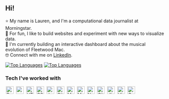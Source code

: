 ## Hi!
⭐ My name is Lauren, and I'm a computational data journalist at Morningstar. <br>
🎨 For fun, I like to build websites and experiment with new ways to visualize data. <br>
🔭 I'm currently building an interactive dashboard about the musical evolution of Fleetwood Mac. <br>
🤓 Connect with me on <a href="https://www.linkedin.com/in/lauren-solberg/">LinkedIn</a>. <br>

[![Top Languages](https://github-readme-stats-git-masterrstaa-rickstaa.vercel.app/api/top-langs/?username=lauren0solberg&theme=transparent&text_color=ffffff&title_color=ffffff&langs_count=8&size_weight=0.3&count_weight=0.7&layout=compact#gh-dark-mode-only)](https://github.com/anuraghazra/github-readme-stats#gh-dark-mode-only)
[![Top Languages](https://github-readme-stats-git-masterrstaa-rickstaa.vercel.app/api/top-langs/?username=lauren-solberg&theme=transparent&text_color=000000&title_color=000000&langs_count=8&size_weight=0.3&count_weight=0.7&layout=compact#gh-light-mode-only)](https://github.com/anuraghazra/github-readme-stats#gh-light-mode-only)


### Tech I've worked with
<a href="https://www.python.org/" title="Python"><img src="https://github.com/get-icon/geticon/raw/master/icons/python.svg" alt="Python" width="24px" height="24px"  style="padding-right: 2px; padding-left: 2px;"></a>
<a href="https://pandas.pydata.org/" title="pandas"><img src="https://github.com/get-icon/geticon/raw/master/icons/pandas-icon.svg" alt="pandas" width="24px" height="24px"  style="padding-right: 2px; padding-left: 2px;"></a>
<a href="https://www.w3.org/TR/html5/" title="HTML5"><img src="https://github.com/get-icon/geticon/raw/master/icons/html-5.svg" alt="HTML5" width="24px" height="24px"  style="padding-right: 2px; padding-left: 2px;"></a>
<a href="https://www.w3.org/TR/CSS/" title="CSS3"><img src="https://github.com/get-icon/geticon/raw/master/icons/css-3.svg" alt="CSS3" width="24px" height="24px"  style="padding-right: 2px; padding-left: 2px;"></a>
<a href="https://developer.mozilla.org/en-US/docs/Web/JavaScript" title="JavaScript"><img src="https://github.com/get-icon/geticon/raw/master/icons/javascript.svg" alt="JavaScript" width="24px" height="24px"  style="padding-right: 2px; padding-left: 2px;"></a>
<a href="https://git-scm.com/" title="Git"><img src="https://github.com/get-icon/geticon/raw/master/icons/git-icon.svg" alt="Git" width="24px" height="24px"  style="padding-right: 2px; padding-left: 2px;"></a>
<a href="https://material-ui.com/" title="Material UI"><img src="https://github.com/get-icon/geticon/raw/master/icons/material-ui.svg" alt="Material UI" width="24px" height="24px"  style="padding-right: 2px; padding-left: 2px;"></a>
<a href="https://dev.mysql.com/" title="MySQL"><img src="https://github.com/get-icon/geticon/raw/master/icons/mysql.svg" alt="MySQL" width="24px" height="24px"  style="padding-right: 2px; padding-left: 2px;"></a>
<a href="https://numpy.org/" title="NumPy"><img src="https://github.com/get-icon/geticon/raw/master/icons/numpy-icon.svg" alt="NumPy" width="24px" height="24px"  style="padding-right: 2px; padding-left: 2px;"></a>
<a href="https://github.com/" title="Github"><img src="https://github.com/get-icon/geticon/raw/master/icons/github-icon.svg" alt="Github" width="24px" height="24px"  style="padding-right: 2px; padding-left: 2px;"></a>
<a href="https://www.atlassian.com/software/jira" title="JIRA"><img src="https://github.com/get-icon/geticon/raw/master/icons/jira.svg" alt="JIRA" width="24px" height="24px"  style="padding-right: 2px; padding-left: 2px;"></a>
<a href="https://code.visualstudio.com/" title="Visual Studio Code"><img src="https://github.com/get-icon/geticon/raw/master/icons/visual-studio-code.svg" alt="Visual Studio Code" width="24px" height="24px"  style="padding-right: 2px; padding-left: 2px;"></a>
<a href="https://www.atlassian.com/software/confluence" title="Confluence"><img src="https://github.com/get-icon/geticon/raw/master/icons/confluence.svg" alt="Confluence" width="24px" height="24px"  style="padding-right: 2px; padding-left: 2px;"></a>

<!--
**lauren-solberg/lauren-solberg** is a ✨ _special_ ✨ repository because its `README.md` (this file) appears on your GitHub profile.

Here are some ideas to get you started:

- 🔭 I’m currently working on ...
- 🌱 I’m currently learning ...
- 👯 I’m looking to collaborate on ...
- 🤔 I’m looking for help with ...
- 💬 Ask me about ...
- 📫 How to reach me: ...
- 😄 Pronouns: ...
- ⚡ Fun fact: ...
-->
